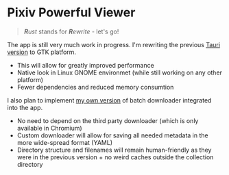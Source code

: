 # Pixiv Powerful Viewer

> _**R**ust_ stands for _**R**ewrite_ - let's go!

The app is still very much work in progress. I'm rewriting the previous [Tauri version](https://github.com/fekoneko/pixiv-powerful-viewer) to GTK platform.

- This will allow for greatly improved performance
- Native look in Linux GNOME environmet (while still working on any other platform)
- Fewer dependencies and reduced memory consumtion

I also plan to implement [my own version](https://github.com/fekoneko/pixiv-downloader-prototype) of batch downloader integrated into the app.

- No need to depend on the third party downloader (which is only available in Chromium)
- Custom downloader will allow for saving all needed metadata in the more wide-spread format (YAML)
- Directory structure and filenames will remain human-friendly as they were in the previous version + no weird caches outside the collection directory
